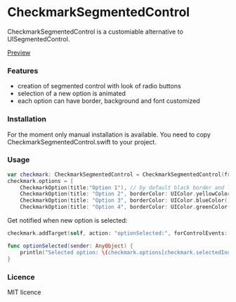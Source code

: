 # CheckmarkSegmentedControl

CheckmarkSegmentedControl is a customiable alternative to UISegmentedControl.

[Preview](https://github.com/gregttn/CheckmarkSegmentedControl/raw/master/preview.gif)

### Features
* creation of segmented control with look of radio buttons
* selection of a new option is animated
* each option can have border, background and font customized

### Installation

For the moment only manual installation is available. You need to copy CheckmarkSegmentedControl.swift to your project.

### Usage

```swift
var checkmark: CheckmarkSegmentedControl = CheckmarkSegmentedControl(frame: frame)
checkmark.options = [
    CheckmarkOption(title:"Option 1"), // by default black border and light gray colour as background
    CheckmarkOption(title: "Option 2", borderColor: UIColor.yellowColor(), fillColor: UIColor.greenColor()),
    CheckmarkOption(title: "Option 3", borderColor: UIColor.blueColor(), fillColor: UIColor.yellowColor()),
    CheckmarkOption(title: "Option 4", borderColor: UIColor.greenColor(), fillColor: UIColor.blueColor())]

```

Get notified when new option is selected:

```swift
checkmark.addTarget(self, action: "optionSelected:", forControlEvents: UIControlEvents.ValueChanged)

func optionSelected(sender: AnyObject) {
    println("Selected option: \(checkmark.options[checkmark.selectedIndex])")
}

```

### Licence

MIT licence